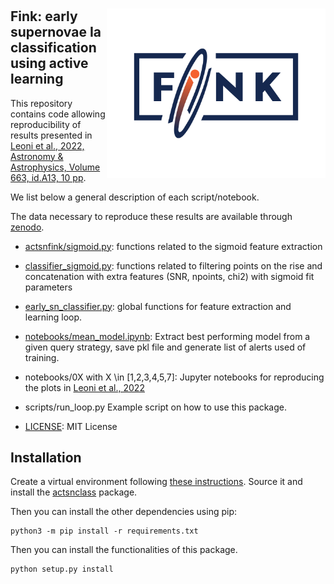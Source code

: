 # <img align="right" src="docs/images/Fink_PrimaryLogo_WEB.png" width="350"> 

## Fink: early supernovae Ia classification using active learning

This repository contains code allowing reproducibility of results presented in [Leoni et al., 2022, Astronomy & Astrophysics, Volume 663, id.A13, 10 pp](https://ui.adsabs.harvard.edu/abs/2022A%26A...663A..13L/abstract). 

We list below a general description of each script/notebook. 

The data necessary to reproduce these results are available through [zenodo](https://zenodo.org/record/5645609#.YcD3przMJNg).

- [actsnfink/sigmoid.py](https://github.com/emilleishida/fink_sn_activelearning/blob/master/actsnfink/sigmoid.py): 
    functions related to the sigmoid feature extraction
    
- [classifier_sigmoid.py](https://github.com/emilleishida/fink_sn_activelearning/blob/master/actsnfink/classifier_sigmoid.py): 
    functions related to filtering points on the rise and concatenation with extra features (SNR, npoints, chi2) with sigmoid fit parameters

- [early_sn_classifier.py](https://github.com/emilleishida/fink_sn_activelearning/blob/master/actsnfink/early_sn_classifier.py):
    global functions for feature extraction and learning loop. 
    
- [notebooks/mean_model.ipynb](https://github.com/emilleishida/fink_sn_activelearning/blob/master/actsnfink/notebooks/mean_model.ipynb):
    Extract best performing model from a given query strategy, save pkl file and generate list of alerts used of training.
    
- notebooks/0X with X \in [1,2,3,4,5,7]:
    Jupyter notebooks for reproducing the plots in [Leoni et al., 2022](https://ui.adsabs.harvard.edu/abs/2022A%26A...663A..13L/abstract)
    
- scripts/run_loop.py
    Example script on how to use this package. 
    
- [LICENSE](https://github.com/emilleishida/fink_sn_activelearning/blob/master/LICENSE):
    MIT License
    
## Installation

Create a virtual environment following [these instructions](https://uoa-eresearch.github.io/eresearch-cookbook/recipe/2014/11/26/python-virtual-env/). Source it and install the [actsnclass](https://github.com/COINtoolbox/ActSNClass) package.

Then you can install the other dependencies using pip:

```
python3 -m pip install -r requirements.txt
```

Then you can install the functionalities of this package.

```
python setup.py install 
```






